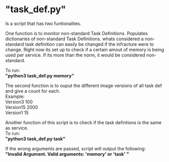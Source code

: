 # "task_def.py"  
Is a script that has two funtionalites.

One function is to monitor non-standard Task Definitions. Populates dictionaries of non-standard Task Definitions. 
whats considered a non-standard task definition can easily be changed if the infracture were to change.
Right now its set up to check if a certain amout of memory is being used per service. If its more than the norm, it would be considered non-standard.

To run:  
**"python3 task_def.py memory"**  

The second function is to ouput the different image versions of all task def and give a count for each.  
Example:  
Version3 100  
Version15 2000  
Version1 15  

Another function of this script is to check if the task defintions is the same as service.   
To run:  
**"python3 task_def.py task"**  

If the wrong arguments are passed, script will output the following:  
**"Invalid Argument. Valid arguments: 'memory' or 'task' "**

